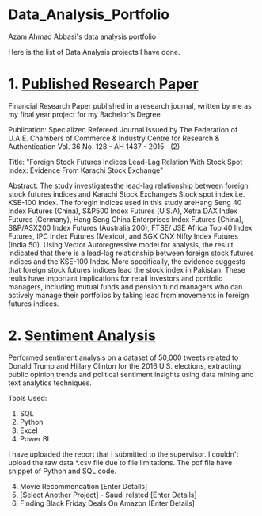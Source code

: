 # Data_Analysis_Portfolio
Azam Ahmad Abbasi's data analysis portfolio

Here is the list of Data Analysis projects I have done.

# 1. [Published Research Paper](https://github.com/Azamabbasi/Published_Research_Paper)
     
Financial Research Paper published in a research journal, written by me as my final year project for my Bachelor's Degree

Publication:
Specialized Refereed Journal Issued by The Federation of U.A.E. Chambers of Commerce & Industry Centre for Research & Authentication Vol. 36 No. 128 - AH 1437 - 2015 ‑ (2)

Title:
"Foreign Stock Futures Indices Lead-Lag Relation With Stock Spot Index: Evidence From Karachi Stock Exchange"

Abstract:
The study investigatesthe lead-lag relationship between foreign stock futures indices and Karachi Stock Exchange’s Stock spot index i.e. KSE-100 Index. The foregin indices used in this study areHang Seng 40 Index Futures (China), S&P500 Index Futures (U.S.A), Xetra DAX Index Futures (Germany), Hang Seng China Enterprises Index Futures (China), S&P/ASX200 Index Futures (Australia 200), FTSE/ JSE Africa Top 40 Index Futures, IPC Index Futures (Mexico), and SGX CNX Nifty Index Futures (India 50). Using Vector Autoregressive model for analysis, the result indicated that there is a lead-lag relationship between foreign stock futures indices and the KSE-100 Index. More specifically, the evidence suggests that foreign stock futures indices lead the stock index in Pakistan. These reults have important implications for retail investors and portfolio managers, including mutual funds and pension fund managers who can actively manage their portfolios by taking lead from movements in foreign futures indices.
    
# 2. [Sentiment Analysis](https://github.com/Azamabbasi/Sentimental_Analysis)

Performed sentiment analysis on a dataset of 50,000 tweets related to Donald Trump and Hillary Clinton for the 2016 U.S. elections, extracting public opinion trends and political sentiment insights using data mining and text analytics techniques.

Tools Used:
1. SQL
2. Python
3. Excel
4. Power BI
   
I have uploaded the report that I submitted to the supervisor. I couldn't upload the raw data *.csv file due to file limitations. The pdf file have snippet of Python and SQL code.

 4. Movie Recommendation
    [Enter Details]
 5. [Select Another Project] - Saudi related
    [Enter Details]
 6. Finding Black Friday Deals On Amazon
    [Enter Details]
